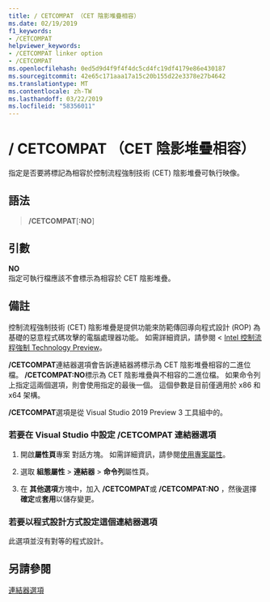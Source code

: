 ```yaml
---
title: / CETCOMPAT （CET 陰影堆疊相容）
ms.date: 02/19/2019
f1_keywords:
- /CETCOMPAT
helpviewer_keywords:
- /CETCOMPAT linker option
- /CETCOMPAT
ms.openlocfilehash: 0ed5d9d4f9f4f4dc5cd4fc19df4179e86e430187
ms.sourcegitcommit: 42e65c171aaa17a15c20b155d22e3378e27b4642
ms.translationtype: MT
ms.contentlocale: zh-TW
ms.lasthandoff: 03/22/2019
ms.locfileid: "58356011"
---
```

# <a name="cetcompat-cet-shadow-stack-compatible"></a>/ CETCOMPAT （CET 陰影堆疊相容）

指定是否要將標記為相容於控制流程強制技術 (CET) 陰影堆疊可執行映像。

## <a name="syntax"></a>語法

> **/CETCOMPAT**\[**:NO**]

## <a name="arguments"></a>引數

**NO**<br/>
指定可執行檔應該不會標示為相容於 CET 陰影堆疊。

## <a name="remarks"></a>備註

控制流程強制技術 (CET) 陰影堆疊是提供功能來防範傳回導向程式設計 (ROP) 為基礎的惡意程式碼攻擊的電腦處理器功能。 如需詳細資訊，請參閱 < [Intel 控制流程強制 Technology Preview](https://software.intel.com/sites/default/files/managed/4d/2a/control-flow-enforcement-technology-preview.pdf)。

**/CETCOMPAT**連結器選項會告訴連結器將標示為 CET 陰影堆疊相容的二進位檔。 **/CETCOMPAT:NO**標示為 CET 陰影堆疊與不相容的二進位檔。 如果命令列上指定這兩個選項，則會使用指定的最後一個。 這個參數是目前僅適用於 x86 和 x64 架構。

**/CETCOMPAT**選項是從 Visual Studio 2019 Preview 3 工具組中的。

### <a name="to-set-the-cetcompat-linker-option-in-visual-studio"></a>若要在 Visual Studio 中設定 /CETCOMPAT 連結器選項

1. 開啟**屬性頁**專案 對話方塊。 如需詳細資訊，請參閱[使用專案屬性](../working-with-project-properties.md)。

1. 選取 **組態屬性** > **連結器** > **命令列**屬性頁。

1. 在 **其他選項**方塊中，加入 **/CETCOMPAT**或 **/CETCOMPAT:NO** ，然後選擇**確定**或**套用**以儲存變更。

### <a name="to-set-this-linker-option-programmatically"></a>若要以程式設計方式設定這個連結器選項

此選項並沒有對等的程式設計。

## <a name="see-also"></a>另請參閱

[連結器選項](linker-options.md)
